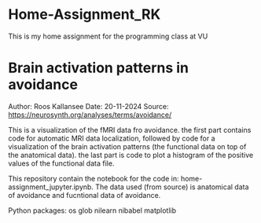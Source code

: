 # Home-Assignment_RK
This is my home assignment for the programming class at VU

# Brain activation patterns in avoidance
Author: Roos Kallansee
Date: 20-11-2024
Source: https://neurosynth.org/analyses/terms/avoidance/

This is a visualization of the fMRI data fro avoidance. the first part contains code for automatic MRI data localization, followed by code for a visualization of the brain activation patterns (the functional data on top of the anatomical data). the last part is code to plot a histogram of the positive values of the functional data file.

This repository contain the notebook for the code in: home-assignment_jupyter.ipynb. The data used (from source) is anatomical data of avoidance and fucntional data of avoidance.

Python packages:
os
glob
nilearn
nibabel
matplotlib
